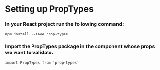 # Setting up PropTypes

### In your React project run the following command:

```
npm install --save prop-types
```

### Import the PropTypes package in the component whose props we want to validate.

```
import PropTypes from 'prop-types';
```
